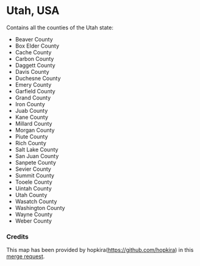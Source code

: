# Utah, USA

Contains all the counties of the Utah state:
* Beaver County
* Box Elder County
* Cache County
* Carbon County
* Daggett County
* Davis County
* Duchesne County
* Emery County
* Garfield County
* Grand County
* Iron County
* Juab County
* Kane County
* Millard County
* Morgan County
* Piute County
* Rich County
* Salt Lake County
* San Juan County
* Sanpete County
* Sevier County
* Summit County
* Tooele County
* Uintah County
* Utah County
* Wasatch County
* Washington County
* Wayne County
* Weber County

### Credits

This map has been provided by hopkira(https://github.com/hopkira) in this [merge request](https://github.com/VictorCazanave/react-svg-map/pull/14).
